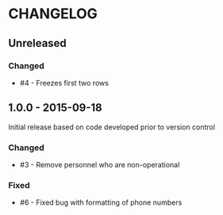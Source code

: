 # CHANGELOG #

## Unreleased ##

### Changed ###
- #4 - Freezes first two rows

## 1.0.0 - 2015-09-18 ##

Initial release based on code developed prior to version control

### Changed ###
- #3 - Remove personnel who are non-operational

### Fixed ###
- #6 - Fixed bug with formatting of phone numbers
